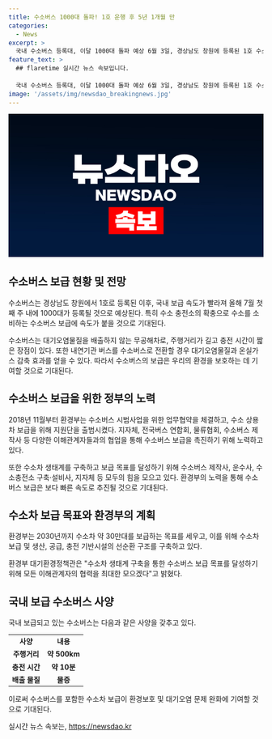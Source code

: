 ```yaml
---
title: 수소버스 1000대 돌파! 1호 운행 후 5년 1개월 만
categories:
  - News
excerpt: >
  국내 수소버스 등록대, 이달 1000대 돌파 예상 6월 3일, 경상남도 창원에 등록된 1호 수소버스가 국내 1000대 돌파 전망이다. 올해 7월 1일 기준으로 992대가 등록되었으며, 액화수소충전소와 대용량 기체수소충전소 설비 확충 등으로 수소버스 보급 속도가 빨라질 것으로 전망된다. 수소버스는 무공해, 주행거리가 길고 충전 시간이 짧으며, 온실가스와 미세먼지 배출량이 적어 환경에 이로운 효과가 있어 기대된다. 환경부는 지자체 등과 협력하여 수소버스 보급을 가속화하고 수소차 30만대 보급 목표를 위해 노력 중이다.
feature_text: >
  ## flaretime 실시간 뉴스 속보입니다.

  국내 수소버스 등록대, 이달 1000대 돌파 예상 6월 3일, 경상남도 창원에 등록된 1호 수소버스가 국내 1000대 돌파 전망이다. 올해 7월 1일 기준으로 992대가 등록되었으며, 액화수소충전소와 대용량 기체수소충전소 설비 확충 등으로 수소버스 보급 속도가 빨라질 것으로 전망된다. 수소버스는 무공해, 주행거리가 길고 충전 시간이 짧으며, 온실가스와 미세먼지 배출량이 적어 환경에 이로운 효과가 있어 기대된다. 환경부는 지자체 등과 협력하여 수소버스 보급을 가속화하고 수소차 30만대 보급 목표를 위해 노력 중이다.
image: '/assets/img/newsdao_breakingnews.jpg'
---
```


<p><img src="/assets/img/newsdao_breakingnews.jpg" alt="flaretime 속보" /></p>

<h2 data-ke-size="size26">수소버스 보급 현황 및 전망</h2>

<p>수소버스는 경상남도 창원에서 1호로 등록된 이후, 국내 보급 속도가 빨라져 올해 7월 첫째 주 내에 1000대가 등록될 것으로 예상된다. 특히 수소 충전소의 확충으로 수소를 소비하는 수소버스 보급에 속도가 붙을 것으로 기대된다.</p>

<p data-ke-size="size16">수소버스는 대기오염물질을 배출하지 않는 무공해차로, 주행거리가 길고 충전 시간이 짧은 장점이 있다. 또한 내연기관 버스를 수소버스로 전환할 경우 대기오염물질과 온실가스 감축 효과를 얻을 수 있다. 따라서 수소버스의 보급은 우리의 환경을 보호하는 데 기여할 것으로 기대된다.</p>

<h2 data-ke-size="size26">수소버스 보급을 위한 정부의 노력</h2>

<p>2018년 11월부터 환경부는 수소버스 시범사업을 위한 업무협약을 체결하고, 수소 상용차 보급을 위해 지원단을 출범시켰다. 지자체, 전국버스 연합회, 물류협회, 수소버스 제작사 등 다양한 이해관계자들과의 협업을 통해 수소버스 보급을 촉진하기 위해 노력하고 있다.</p>

<p data-ke-size="size16">또한 수소차 생태계를 구축하고 보급 목표를 달성하기 위해 수소버스 제작사, 운수사, 수소충전소 구축·설비사, 지자체 등 모두의 힘을 모으고 있다. 환경부의 노력을 통해 수소버스 보급은 보다 빠른 속도로 추진될 것으로 기대된다.</p>

<h2 data-ke-size="size26">수소차 보급 목표와 환경부의 계획</h2>

<p>환경부는 2030년까지 수소차 약 30만대를 보급하는 목표를 세우고, 이를 위해 수소차 보급 및 생산, 공급, 충전 기반시설의 선순환 구조를 구축하고 있다.</p>

<p>환경부 대기환경정책관은 "수소차 생태계 구축을 통한 수소버스 보급 목표를 달성하기 위해 모든 이해관계자의 협력을 최대한 모으겠다"고 밝혔다.</p>

<h2 data-ke-size="size26">국내 보급 수소버스 사양</h2>

<p>국내 보급되고 있는 수소버스는 다음과 같은 사양을 갖추고 있다.</p>

<table>
  <tr>
    <td style="text-align: center; height: 17px;"><b>사양</b></td>
    <td style="text-align: center; height: 17px;"><b>내용</b></td>
  </tr>
  <tr>
    <td style="text-align: center; height: 17px;"><b>주행거리</b></td>
    <td style="text-align: center; height: 17px;"><b>약 500km</b></td>
  </tr>
  <tr>
    <td style="text-align: center; height: 17px;"><b>충전 시간</b></td>
    <td style="text-align: center; height: 17px;"><b>약 10분</b></td>
  </tr>
  <tr>
    <td style="text-align: center; height: 17px;"><b>배출 물질</b></td>
    <td style="text-align: center; height: 17px;"><b>물증</b></td>
  </tr>
</table>

<p>이로써 수소버스를 포함한 수소차 보급이 환경보호 및 대기오염 문제 완화에 기여할 것으로 기대된다.</p>
실시간 뉴스 속보는, <a href="https://newsdao.kr" rel="dofollow">https://newsdao.kr</a>


